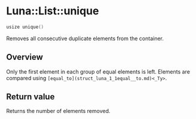 # Luna::List::unique

```c++
usize unique()
```

Removes all consecutive duplicate elements from the container. 

## Overview
Only the first element in each group of equal elements is left. Elements are compared using `[equal_to](struct_luna_1_1equal__to.md)<_Ty>`. 

## Return value
Returns the number of elements removed. 

